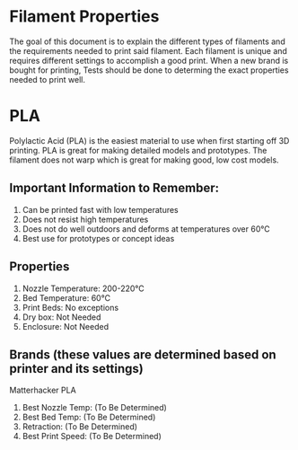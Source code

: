 # Filament Properties

The goal of this document is to explain the different types of filaments and the requirements needed to print said filament. Each filament is unique and requires different settings to accomplish a good print.
When a new brand is bought for printing, Tests should be done to determing the exact properties needed to print well.
# PLA

Polylactic Acid (PLA) is the easiest material to use when first starting off 3D printing. PLA is great for making detailed models and prototypes. 
The filament does not warp which is great for making good, low cost models. 
## Important Information to Remember:
1. Can be printed fast with low temperatures
2. Does not resist high temperatures 
3. Does not do well outdoors and deforms at temperatures over 60℃ 
4. Best use for prototypes or concept ideas

## Properties
  1. Nozzle Temperature: 200-220℃ 
  2. Bed Temperature: 60℃ 
  3. Print Beds: No exceptions
  4. Dry box: Not Needed
  5. Enclosure: Not Needed 
## Brands (these values are determined based on printer and its settings)
Matterhacker PLA
1. Best Nozzle Temp: (To Be Determined) 
2. Best Bed Temp: (To Be Determined)
3. Retraction: (To Be Determined)
4. Best Print Speed: (To Be Determined)
    
